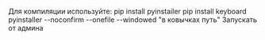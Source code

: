 Для компиляции используйте:
pip install pyinstailer
pip install keyboard
pyinstaller --noconfirm --onefile --windowed "в ковычках путь"
Запускать от админа
